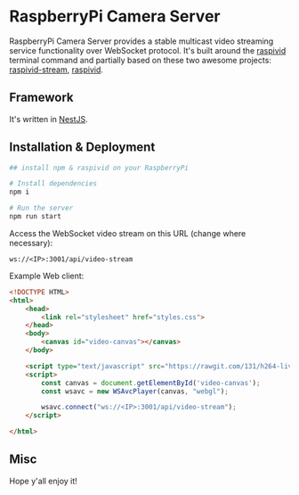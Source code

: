 # RaspberryPi Camera Server

RaspberryPi Camera Server provides a stable multicast video streaming service functionality over WebSocket protocol.
It's built around the [raspivid](https://www.raspberrypi.org/documentation/usage/camera/raspicam/raspivid.md) terminal command and partially based on these two awesome projects:
[raspivid-stream](https://github.com/pimterry/raspivid-stream), [raspivid](https://github.com/binocarlos/raspivid).

## Framework

It's written in [NestJS](https://docs.nestjs.com/websockets/gateways).

## Installation & Deployment

```bash
## install npm & raspivid on your RaspberryPi

# Install dependencies
npm i

# Run the server 
npm run start
```

Access the WebSocket video stream on this URL (change *<IP>* where necessary):
```
ws://<IP>:3001/api/video-stream
```

Example Web client: 
``` html
<!DOCTYPE HTML>
<html>
    <head>
        <link rel="stylesheet" href="styles.css">
    </head>
    <body>
        <canvas id="video-canvas"></canvas>
    </body>

    <script type="text/javascript" src="https://rawgit.com/131/h264-live-player/master/vendor/dist/http-live-player.js"></script>
    <script>
        const canvas = document.getElementById('video-canvas');
        const wsavc = new WSAvcPlayer(canvas, "webgl");

        wsavc.connect("ws://<IP>:3001/api/video-stream");
    </script> 

</html>
```

## Misc

Hope y'all enjoy it!
